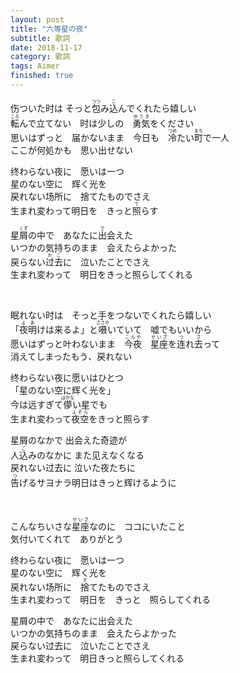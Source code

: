 ```yaml
---
layout: post
title: "六等星の夜"
subtitle: 歌詞
date: 2018-11-17
category: 歌詞
tags: Aimer
finished: true
---
```


<p>
伤ついた时は そっと<ruby>包<rt>つつ</rt></ruby>み<ruby>込<rt>こ</rt></ruby>んでくれたら嬉しい<br> 
<ruby>転<rt>ころ</rt></ruby>んで立てない　时は少しの　<ruby>勇気<rt>ゆうき</rt></ruby>をください<br> 
思いはずっと　届かないまま　今日も　<ruby>冷<rt>つめ</rt></ruby>たい<ruby>町<rt>まち</rt></ruby>で一人<br> 
ここが何処かも　思い出せない<br> 
</p><p>
终わらない夜に　愿いは一つ<br> 
星のない空に　辉く光を<br> 
戻れない场所に　捨てたものでさえ<br> 
生まれ変わって明日を　きっと<ruby>照<rt>て</rt></ruby>らす<br> 
</p><p>
星<ruby>屑<rt>くず</rt></ruby>の中で　あなたに<ruby>出<rt>で</rt></ruby>会えた<br>
いつかの気持ちのまま　会えたらよかった<br>
戻らない<ruby>过去<rt>かこ</rt></ruby>に　泣いたことでさえ<br>
生まれ変わって　明日をきっと照らしてくれる<br>
</p>

<br>

<p>
眠れない时は　そっと手をつないでくれたら嬉しい<br>
「<ruby>夜明<rt>よあ</rt></ruby>けは来るよ」と<ruby>嗫<rt>ささや</rt></ruby>いていて　嘘でもいいから<br>
愿いはずっと叶わないまま　<ruby>今夜<rt>こんや</rt></ruby>　<ruby>星座<rt>せいざ</rt></ruby>を<ruby>连<rt>つ</rt></ruby>れ<ruby>去<rt>さ</rt></ruby>って<br>
消えてしまったもう、戻れない<br>
</p><p>
终わらない夜に愿いはひとつ<br>
「星のない空に辉く光を」<br>
今は远すぎて<ruby>儚<rt>はかな</rt></ruby>い星でも　<br>
生まれ変わって<ruby>夜空<rt>よぞら</rt></ruby>をきっと照らす<br>
</p><p>
星屑のなかで 出会えた奇迹が<br>
人<ruby>込<rt>ご</rt></ruby>みのなかに また见えなくなる<br>
戻れない过去に 泣いた夜たちに<br>
<ruby>告<rt>つ</rt></ruby>げるサヨナラ明日はきっと辉けるように<br>
</p>

<br>

<p>
こんなちいさな<ruby>星座<rt>せいざ</rt></ruby>なのに　ココにいたこと<br>
気付いてくれて　ありがとう<br>
</p><p>
终わらない夜に　愿いは一つ<br>
星のない空に　辉く光を<br>
戻れない场所に　<ruby>捨<rt>す</rt></ruby>てたものでさえ<br>
生まれ変わって　明日を　きっと　照らしてくれる<br>
</p><p>
星屑の中で　あなたに出会えた<br>
いつかの気持ちのまま　会えたらよかった<br>
戻らない过去に　泣いたことでさえ<br>
生まれ変わって　明日きっと照らしてくれる<br>